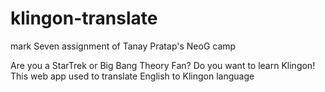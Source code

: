 # klingon-translate
mark Seven assignment of Tanay Pratap's NeoG camp

Are you a StarTrek or Big Bang Theory Fan?
Do you want to learn Klingon!
This web app used to translate English to Klingon language
